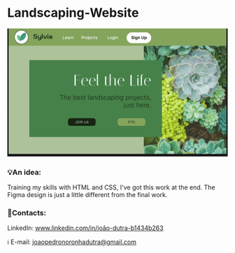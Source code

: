 # Landscaping-Website


<img src="./Landscaping Website/Landscaping Website@2x.png">


### 💡An idea:

Training my skills with HTML and CSS, I've got this work at the end. The Figma design is just a little different from the final work.

### 🔎Contacts:

LinkedIn: www.linkedin.com/in/joão-dutra-b1434b263

:information_source: E-mail: joaopedronoronhadutra@gmail.com